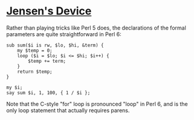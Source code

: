 [1]: http://rosettacode.org/wiki/Jensen's_Device

# [Jensen's Device][1]

Rather than playing tricks like Perl&#160;5 does, the declarations of the formal parameters are quite straightforward in Perl&#160;6:

```perl6
sub sum($i is rw, $lo, $hi, &term) {
    my $temp = 0;
    loop ($i = $lo; $i <= $hi; $i++) {
        $temp += term;
    }
    return $temp;
}
 
my $i;
say sum $i, 1, 100, { 1 / $i };
```


Note that the C-style "for" loop is pronounced "loop" in Perl&#160;6, and is the only loop statement that actually requires parens.